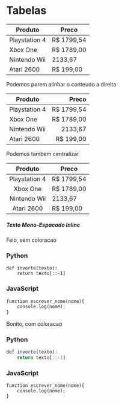 # Tabelas

Produto | Preco
--------|------
Playstation 4 | R$ 1799,54
Xbox One | R$ 1789,00
Nintendo Wii | 2133,67
Atari 2600 | R$ 199,00

Podemos porem alinhar o conteudo a direita

Produto | Preco
--------|------:
Playstation 4 | R$ 1799,54
Xbox One | R$ 1789,00
Nintendo Wii | 2133,67
Atari 2600 | R$ 199,00

Podemos tambem centralizar

Produto | Preco
:--------:|------
Playstation 4 | R$ 1799,54
Xbox One | R$ 1789,00
Nintendo Wii | 2133,67
Atari 2600 | R$ 199,00

##### Texto Mono-Espacado Inline

Feio, sem coloracao

### Python

```
def inverte(texto):
	return texto[::-1]
```

### JavaScript

```python
function escrever_nome(nome){
	console.log(nome);
}
```

Bonito, com coloracao

### Python

```js
def inverte(texto):
	return texto[::-1]
```

### JavaScript

```
function escrever_nome(nome){
	console.log(nome);
}
```